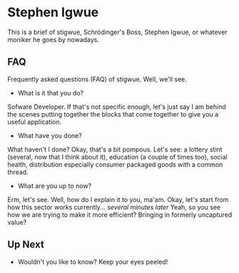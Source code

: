 # Stephen Igwue

This is a brief of stigwue, Schrödinger's Boss, Stephen Igwue, or whatever moniker he goes by nowadays.

## FAQ

Frequently asked questions (FAQ) of stigwue. Well, we'll see.

* What is it that you do?

Sofware Developer. If that's not specific enough, let's just say I am behind the scenes putting together the blocks that come together to give you a useful application.

* What have you done?

What haven't I done? Okay, that's a bit pompous. Let's see: a lottery stint (several, now that I think about it), education (a couple of times too), social health, distribution especially consumer packaged goods with a common thread.

* What are you up to now?

Erm, let's see. Well, how do I explain it to you, ma'am. Okay, let's start from how this sector works currently... _several minutes later_ Yeah, so you see how we are trying to make it more efficient? Bringing in formerly uncaptured value?


## Up Next

* Wouldn't you like to know? Keep your eyes peeled!




